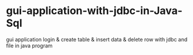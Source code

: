 # gui-application-with-jdbc-in-Java-Sql
gui application login &amp; create table &amp; insert data &amp; delete row  with jdbc and file in java program
